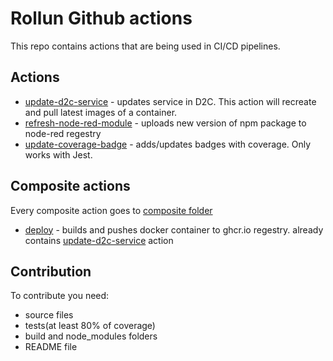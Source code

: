 # Rollun Github actions

This repo contains actions that are being used in CI/CD pipelines.

## Actions

- [update-d2c-service](update-d2c-service) - updates service in D2C. This action will recreate and pull latest images of a container.
- [refresh-node-red-module](refresh-node-red-module) - uploads new version of npm package to node-red regestry
- [update-coverage-badge](update-coverage-badge) - adds/updates badges with coverage. Only works with Jest.

## Composite actions

Every composite action goes to [composite folder](composite)

- [deploy](composite/deploy) - builds and pushes docker container to ghcr.io regestry. already contains [update-d2c-service](update-d2c-service) action

## Contribution

To contribute you need:
- source files
- tests(at least 80% of coverage)
- build and node_modules folders
- README file
